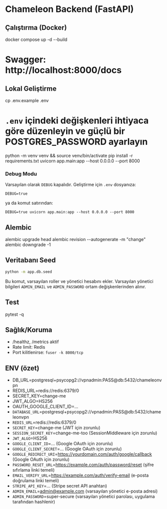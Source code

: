 # Chameleon Backend (FastAPI)

## Çalıştırma (Docker)
docker compose up -d --build
# Swagger: http://localhost:8000/docs

## Lokal Geliştirme
cp .env.example .env
# `.env` içindeki değişkenleri ihtiyaca göre düzenleyin ve güçlü bir POSTGRES_PASSWORD ayarlayın
python -m venv venv && source venv/bin/activate
pip install -r requirements.txt
uvicorn app.main:app --host 0.0.0.0 --port 8000

### Debug Modu
Varsayılan olarak `DEBUG` kapalıdır. Geliştirme için `.env` dosyanıza:

```
DEBUG=true
```

ya da komut satırından:

```
DEBUG=true uvicorn app.main:app --host 0.0.0.0 --port 8000
```

## Alembic
alembic upgrade head
alembic revision --autogenerate -m "change"
alembic downgrade -1

## Veritabanı Seed
```bash
python -m app.db.seed
```
Bu komut, varsayılan roller ve yönetici hesabını ekler.
Varsayılan yönetici bilgileri `ADMIN_EMAIL` ve `ADMIN_PASSWORD` ortam değişkenlerinden alınır.

## Test
pytest -q

## Sağlık/Koruma
- /healthz, /metrics aktif
- Rate limit: Redis
- Port kilitlenirse: `fuser -k 8000/tcp`

## ENV (özet)
- DB_URL=postgresql+psycopg2://vpnadmin:PASS@db:5432/chameleonvpn
- REDIS_URL=redis://redis:6379/0
- SECRET_KEY=change-me
- JWT_ALGO=HS256
- OAUTH_GOOGLE_CLIENT_ID=...
- `DATABASE_URL`=postgresql+psycopg2://vpnadmin:PASS@db:5432/chameleonvpn
- `REDIS_URL`=redis://redis:6379/0
- `SECRET_KEY`=change-me (JWT için zorunlu)
- `SESSION_SECRET_KEY`=change-me-too (SessionMiddleware için zorunlu)
- `JWT_ALGO`=HS256
- `GOOGLE_CLIENT_ID`=... (Google OAuth için zorunlu)
- `GOOGLE_CLIENT_SECRET`=... (Google OAuth için zorunlu)
- `GOOGLE_REDIRECT_URI`=https://yourdomain.com/auth/google/callback (Google OAuth için zorunlu)
- `PASSWORD_RESET_URL`=https://example.com/auth/password/reset (şifre sıfırlama linki temeli)
- `EMAIL_VERIFY_URL`=https://example.com/auth/verify-email (e-posta doğrulama linki temeli)
- `STRIPE_API_KEY`=... (Stripe secret API anahtarı)
- `ADMIN_EMAIL`=admin@example.com (varsayılan yönetici e-posta adresi)
- `ADMIN_PASSWORD`=super-secure (varsayılan yönetici parolası, uygulama tarafından hashlenir)

